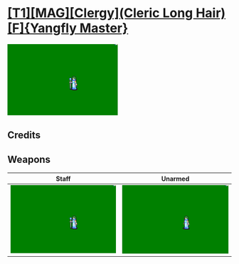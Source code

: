 # [\[T1\]\[MAG\]\[Clergy\]\(Cleric Long Hair\)\[F\]{Yangfly Master}](./)

<img src="./7.%20Staff/Staff_000.png" alt="[T1][MAG][Clergy](Cleric Long Hair)[F]{Yangfly Master} standing" />

## Credits



## Weapons


|Staff |Unarmed |
|  :---: | :---: |
| <img alt="Staff animation" src="./7.%20Staff/Staff.gif" /> | <img alt="Unarmed animation" src="./8.%20Unarmed/Unarmed.gif" /> |
